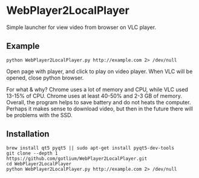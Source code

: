 WebPlayer2LocalPlayer
=====================

Simple launcher for view video from browser on VLC player.

Example
-------
```
python WebPlayer2LocalPlayer.py http://example.com 2> /dev/null
```

Open page with player, and click to play on video player. When VLC will be opened, close python browser.

For what & why?
Chrome uses a lot of memory and CPU, while VLC used 13-15% of CPU. Chrome uses at least 40-50% and 2-3 GB of memory.
Overall, the program helps to save battery and do not heats the computer.
Perhaps it makes sense to download video, but then in the future there will be problems with the SSD.

Installation
------------
```
brew install qt5 pyqt5 || sudo apt-get install pyqt5-dev-tools
git clone --depth 1 https://github.com/gotlium/WebPlayer2LocalPlayer.git
cd WebPlayer2LocalPlayer
python WebPlayer2LocalPlayer.py http://example.com 2> /dev/null
```
